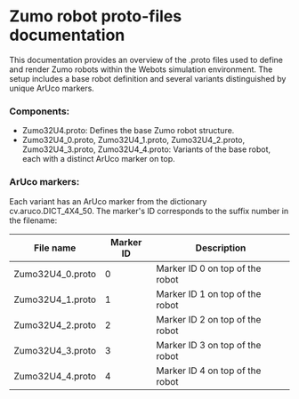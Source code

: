 # Zumo robot proto-files documentation

This documentation provides an overview of the .proto files used to define and render Zumo robots within the Webots simulation environment. The setup includes a base robot definition and several variants distinguished by unique ArUco markers.

### Components:
- Zumo32U4.proto: Defines the base Zumo robot structure.
- Zumo32U4_0.proto, Zumo32U4_1.proto, Zumo32U4_2.proto, Zumo32U4_3.proto, Zumo32U4_4.proto: Variants of the base robot, each  with a distinct ArUco marker on top.

### ArUco markers:
Each variant has an ArUco marker from the dictionary cv.aruco.DICT_4X4_50. The marker's ID corresponds to the suffix number in the filename:

File name |	Marker ID |	Description
--- | --- | ---
Zumo32U4_0.proto |	0 |	Marker ID 0 on top of the robot
Zumo32U4_1.proto |	1 |	Marker ID 1 on top of the robot
Zumo32U4_2.proto |	2 |	Marker ID 2 on top of the robot
Zumo32U4_3.proto |	3 |	Marker ID 3 on top of the robot
Zumo32U4_4.proto |	4 |	Marker ID 4 on top of the robot
